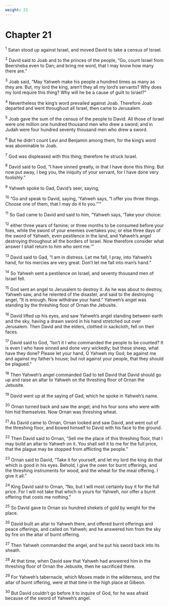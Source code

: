 ```yaml
---
weight: 21
---
```


# Chapter 21

<sup>1</sup> Satan stood up against Israel, and moved David to take a census of Israel. 

<sup>2</sup> David said to Joab and to the princes of the people, “Go, count Israel from Beersheba even to Dan; and bring me word, that I may know how many there are.” 

<sup>3</sup> Joab said, “May Yahweh make his people a hundred times as many as they are. But, my lord the king, aren’t they all my lord’s servants? Why does my lord require this thing? Why will he be a cause of guilt to Israel?” 

<sup>4</sup> Nevertheless the king’s word prevailed against Joab. Therefore Joab departed and went throughout all Israel, then came to Jerusalem. 

<sup>5</sup> Joab gave the sum of the census of the people to David. All those of Israel were one million one hundred thousand men who drew a sword; and in Judah were four hundred seventy thousand men who drew a sword. 

<sup>6</sup> But he didn’t count Levi and Benjamin among them, for the king’s word was abominable to Joab. 

<sup>7</sup> God was displeased with this thing; therefore he struck Israel. 

<sup>8</sup> David said to God, “I have sinned greatly, in that I have done this thing. But now put away, I beg you, the iniquity of your servant, for I have done very foolishly.” 

<sup>9</sup> Yahweh spoke to Gad, David’s seer, saying, 

<sup>10</sup> “Go and speak to David, saying, ‘Yahweh says, “I offer you three things. Choose one of them, that I may do it to you.”’” 

<sup>11</sup> So Gad came to David and said to him, “Yahweh says, ‘Take your choice: 

<sup>12</sup> either three years of famine; or three months to be consumed before your foes, while the sword of your enemies overtakes you; or else three days of the sword of Yahweh, even pestilence in the land, and Yahweh’s angel destroying throughout all the borders of Israel. Now therefore consider what answer I shall return to him who sent me.’” 

<sup>13</sup> David said to Gad, “I am in distress. Let me fall, I pray, into Yahweh’s hand, for his mercies are very great. Don’t let me fall into man’s hand.” 

<sup>14</sup> So Yahweh sent a pestilence on Israel, and seventy thousand men of Israel fell. 

<sup>15</sup> God sent an angel to Jerusalem to destroy it. As he was about to destroy, Yahweh saw, and he relented of the disaster, and said to the destroying angel, “It is enough. Now withdraw your hand.” Yahweh’s angel was standing by the threshing floor of Ornan the Jebusite. 

<sup>16</sup> David lifted up his eyes, and saw Yahweh’s angel standing between earth and the sky, having a drawn sword in his hand stretched out over Jerusalem. Then David and the elders, clothed in sackcloth, fell on their faces. 

<sup>17</sup> David said to God, “Isn’t it I who commanded the people to be counted? It is even I who have sinned and done very wickedly; but these sheep, what have they done? Please let your hand, O Yahweh my God, be against me and against my father’s house; but not against your people, that they should be plagued.” 

<sup>18</sup> Then Yahweh’s angel commanded Gad to tell David that David should go up and raise an altar to Yahweh on the threshing floor of Ornan the Jebusite. 

<sup>19</sup> David went up at the saying of Gad, which he spoke in Yahweh’s name. 

<sup>20</sup> Ornan turned back and saw the angel; and his four sons who were with him hid themselves. Now Ornan was threshing wheat. 

<sup>21</sup> As David came to Ornan, Ornan looked and saw David, and went out of the threshing floor, and bowed himself to David with his face to the ground. 

<sup>22</sup> Then David said to Ornan, “Sell me the place of this threshing floor, that I may build an altar to Yahweh on it. You shall sell it to me for the full price, that the plague may be stopped from afflicting the people.” 

<sup>23</sup> Ornan said to David, “Take it for yourself, and let my lord the king do that which is good in his eyes. Behold, I give the oxen for burnt offerings, and the threshing instruments for wood, and the wheat for the meal offering. I give it all.” 

<sup>24</sup> King David said to Ornan, “No, but I will most certainly buy it for the full price. For I will not take that which is yours for Yahweh, nor offer a burnt offering that costs me nothing.” 

<sup>25</sup> So David gave to Ornan six hundred shekels of gold by weight for the place. 

<sup>26</sup> David built an altar to Yahweh there, and offered burnt offerings and peace offerings, and called on Yahweh; and he answered him from the sky by fire on the altar of burnt offering. 

<sup>27</sup> Then Yahweh commanded the angel, and he put his sword back into its sheath. 

<sup>28</sup> At that time, when David saw that Yahweh had answered him in the threshing floor of Ornan the Jebusite, then he sacrificed there. 

<sup>29</sup> For Yahweh’s tabernacle, which Moses made in the wilderness, and the altar of burnt offering, were at that time in the high place at Gibeon. 

<sup>30</sup> But David couldn’t go before it to inquire of God, for he was afraid because of the sword of Yahweh’s angel. 


